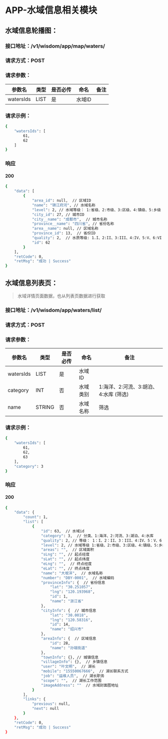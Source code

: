 # APP-水域信息相关模块

## 水域信息轮播图：

### 接口地址：/v1/wisdom/app/map/waters/

### 请求方式：POST

### 请求参数：

| 参数名    | 类型 | 是否必传 | 命名   | 备注 |
| --------- | ---- | -------- | ------ | ---- |
| watersIds | LIST | 是       | 水域ID |      |

### 请求示例：

```bash
{
    "watersIds": [
        61,
        62
    ]
}
```

### 响应

#### 200

```bash
{
    "data": [
        {
            "area_id": null,  // 区域ID
            "name": "锦江府河", // 水域名称
            "level": 2, // 水域等级： 1:省级、2:市级、3:区级、4:镇级、5:乡级
            "city_id": 27, // 城市ID
            "city__name": "成都市",  // 城市名称
            "province__name": "四川省", // 省份名称
            "area__name": null, // 区域名称
            "province_id": 13,  // 省份ID
            "quality": 2,  // 水质等级: 1.I、2:II、3:III、4:IV、5:V、6:VI
            "id": 62
        }
    ],
    "retCode": 0,
    "retMsg": "成功 | Success"
}
```

## 水域信息列表页：

> 水域详情页面数据，也从列表页数据进行获取

### 接口地址：/v1/wisdom/app/waters/list/

### 请求方式：POST

### 请求参数：

| 参数名    | 类型   | 是否必传 | 命名     | 备注                                  |
| --------- | ------ | -------- | -------- | ------------------------------------- |
| watersIds | LIST   | 是       | 水域ID   |                                       |
| category  | INT    | 否       | 水域类别 | 1:海洋、2:河流、3:胡泊、4:水库 (筛选) |
| name      | STRING | 否       | 水域名称 | 筛选                                  |

### 请求示例：

```bash
{
    "watersIds": [
        61,
        62,
        63
    ],
    "category": 3
}
```

### 响应

#### 200

```bash
{
    "data": {
        "count": 1,
        "list": [
            {
                "id": 63,  // 水域id
                "category": 3,  // 分类、1:海洋、2:河流、3:湖泊、4:水库
                "quality": 2, // 等级： 1：I、2：II、3：III、4:IV、5：V、6：VI
                "level": 2, // 水域等级 1:省级、2:市级、3:区级、4:镇级、5:乡级
                "areas": "",  // 区域面积
                "sLng": "", // 起点经度
                "sLat": "", // 起点纬度
                "eLng": "",  // 终点经度
                "eLat": "", // 终点纬度
                "name": "大坂洋",  // 水域名称
                "number": "DBY-0001",  // 水域编码
                "provinceInfo": {  // 省份信息
                    "lat": "30.251057",
                    "lng": "120.193968",
                    "id": 1,
                    "name": "浙江省"
                },
                "cityInfo": {  // 城市信息
                    "lat": "30.0018",
                    "lng": "120.58316",
                    "id": 14,
                    "name": "绍兴市"
                },
                "areaInfo": {  // 区域信息
                    "id": 28,
                    "name": "孙端街道"
                },
                "townInfo": {}, // 城镇信息
                "villageInfo": {},  // 乡镇信息
                "user": "叶文明",  // 湖长
                "mobile": "15550067666",  // 湖长联系方式
                "job": "运维人员",  // 湖长职务
                "scope": "",  // 湖长工作范围
                "imageAddress": ""  // 水域封面图地址
            }
        ],
        "links": {
            "previous": null,
            "next": null
        }
    },
    "retCode": 0,
    "retMsg": "成功 | Success"
}
```

